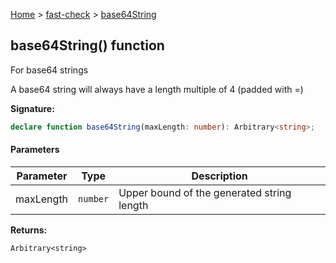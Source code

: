 [Home](/) &gt; [fast-check](../fast-check.md) &gt; [base64String](base64String_2.md)

## base64String() function

For base64 strings

A base64 string will always have a length multiple of 4 (padded with =)

<b>Signature:</b>

```typescript
declare function base64String(maxLength: number): Arbitrary<string>;
```

#### Parameters

|  Parameter | Type | Description |
|  --- | --- | --- |
|  maxLength | <code>number</code> | Upper bound of the generated string length |

<b>Returns:</b>

`Arbitrary<string>`

